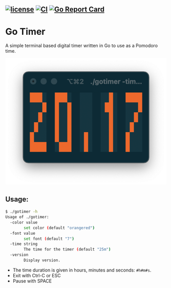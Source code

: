 [![license](https://img.shields.io/github/license/nwillc/gotimer.svg)](https://tldrlegal.com/license/-isc-license)
[![CI](https://github.com/nwillc/gotimer/workflows/CI/badge.svg)](https://github.com/nwillc/gotimer/actions?query=workflow%3CI)
[![Go Report Card](https://goreportcard.com/badge/github.com/nwillc/gotimer)](https://goreportcard.com/report/github.com/nwillc/gotimer)
---
# Go Timer

A simple terminal based digital timer written in Go to use as a Pomodoro time.

![gotimer](gotimer.png)

## Usage:

```bash
$ ./gotimer -h
Usage of ./gotimer:
  -color value
    	set color (default "orangered")
  -font value
    	set font (default "7")
  -time string
    	The time for the timer (default "25m")
  -version
    	Display version.
```

 - The time duration is given in hours, minutes and seconds: `#h#m#s`. 
 - Exit with Ctrl-C or ESC
 - Pause with SPACE
